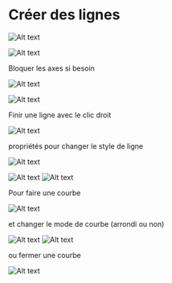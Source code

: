 # Créer des lignes

![Alt text](../images/2024-01-27_06h26_33.png)

![Alt text](../images/2024-01-27_06h26_52.png)

Bloquer les axes si besoin

![Alt text](../images/2024-01-27_06h10_11.png)

![Alt text](../images/2024-01-27_06h10_45.png)

Finir une ligne avec le clic droit

![Alt text](../images/2024-01-27_06h10_45.png)

propriétés pour changer le style de ligne

![Alt text](../images/2024-01-27_06h27_36.png)

![Alt text](../images/2024-01-27_06h15_46.png)
![Alt text](../images/2024-01-27_06h16_39.png)

Pour faire une courbe

![Alt text](../images/2024-01-27_06h25_33.png)

et changer le mode de courbe (arrondi ou non)

![Alt text](../images/2024-01-27_06h29_12.png)
![Alt text](../images/2024-01-27_06h29_37.png)

ou fermer une courbe

![Alt text](../images/2024-01-27_06h29_52.png)
